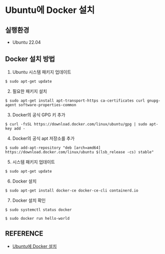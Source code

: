 # Ubuntu에 Docker 설치

## 실행환경

- Ubuntu 22.04

## Docker 설치 방법

1. Ubuntu 시스템 패키지 업데이트
```
$ sudo apt-get update
```

2. 필요한 패키지 설치
```
$ sudo apt-get install apt-transport-https ca-certificates curl gnupg-agent software-properties-common
```

3. Docker의 공식 GPG 키 추가
```
$ curl -fsSL https://download.docker.com/linux/ubuntu/gpg | sudo apt-key add -
```

4. Docker의 공식 apt 저장소를 추가
```
$ sudo add-apt-repository "deb [arch=amd64] https://download.docker.com/linux/ubuntu $(lsb_release -cs) stable"
```

5. 시스템 패키지 업데이트
```
$ sudo apt-get update
```

6. Docker 설치
```
$ sudo apt-get install docker-ce docker-ce-cli containerd.io
```

7. Docker 설치 확인
```
$ sudo systemctl status docker
```

```
$ sudo docker run hello-world
```

## REFERENCE

- [Ubuntu에 Docker 설치](https://haengsin.tistory.com/128)